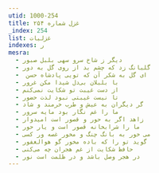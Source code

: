 ```yaml
---
utid: 1000-254
title: غزل شماره ۲۵۴
_index: 254
list: غزلیات
indexes: ر
mesra:
  - دیگر ز شاخ سرو سهی بلبل صبور
  - گلبانگ زد که چشم بد از روی گل به دور
  - ‌ ای گل به شکر آن که تویی پادشاه حسن
  - با بلبلان بی‌دل شیدا مکن غرور
  - از دست غیبت تو شکایت نمی‌کنم
  - تا نیست غیبتی نبود لذت حضور
  - گر دیگران به عیش و طرب خرمند و شاد
  - ما را غم نگار بود مایه سرور
  - زاهد اگر به حور و قصور است امیدوار
  - ما را شرابخانه قصور است و یار حور
  - می خور به بانگ چنگ و مخور غصه ور کسی
  - گوید تو را که باده مخور گو هوالغفور
  - حافظ شکایت از غم هجران چه می‌کنی
  - در هجر وصل باشد و در ظلمت است نور
---
```

